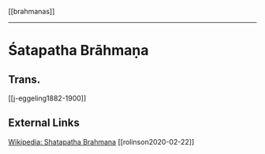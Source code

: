 [[brahmanas]]

---

# Śatapatha Brāhmaṇa

## Trans.
[[j-eggeling1882-1900]]

## External Links
[Wikipedia: Shatapatha Brahmana](https://en.wikipedia.org/wiki/Shatapatha-Brahmana)
[[rolinson2020-02-22]]